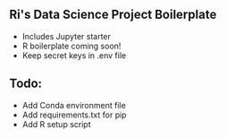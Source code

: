 Ri's Data Science Project Boilerplate
------------

- Includes Jupyter starter
- R boilerplate coming soon!
- Keep secret keys in .env file

## Todo:
- Add Conda environment file
- Add requirements.txt for pip
- Add R setup script
